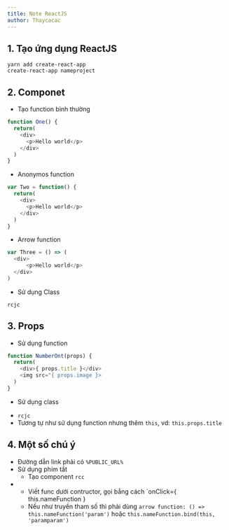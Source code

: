 ```yaml
---
title: Note ReactJS
author: Thaycacac
---
```


## 1. Tạo ứng dụng ReactJS

```
yarn add create-react-app
create-react-app nameproject
```

## 2. Componet
* Tạo function bình thường

```javascript
function One() {
  return(
    <div>
      <p>Hello world</p>
    </div>
  )
}
```

* Anonymos function

```javascript
var Two = function() { 
  return(
    <div>
      <p>Hello world</p>
    </div>
  )
}
```

* Arrow function

```javascript
var Three = () => (
  <div>
      <p>Hello world</p>
  </div>
)
```
* Sử dụng Class

`rcjc`
## 3. Props

* Sử dụng function
  
```javascript
function NumberOnt(props) {
  return(
    <div>{ props.title }</div>
    <img src="{ props.image }>
  )
}
```

* Sử dụng class

- `rcjc`
- Tương tự như sử dụng function nhưng thêm `this`, vd: `this.props.title`

## 4. Một số chú ý

* Đường dẫn link phải có `%PUBLIC_URL%`
* Sử dụng phím tắt
  - Tạo component `rcc`
* - Viết func dưới contructor, gọi bẳng cách `onClick={ this.nameFunction }
  - Nếu như truyền tham số thì phải dùng `arrow function: () => this.nameFunction('param')` hoặc  `this.nameFunction.bind(this, 'paramparam') `
